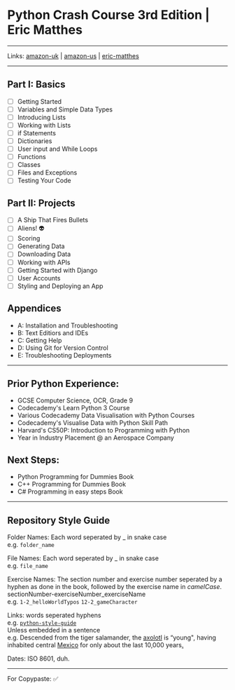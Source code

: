 # Python Crash Course 3rd Edition | Eric Matthes
---
Links: [amazon-uk](https://www.amazon.co.uk/dp/1718502702?psc=1&ref=ppx_yo2ov_dt_b_product_details) | [amazon-us](https://www.amazon.com/Python-Crash-Course-Eric-Matthes/dp/1718502702/ref=sr_1_1?crid=1B5OWXMXP8VGJ&keywords=Python+Crash+Course%2C+3Rd+Edition&qid=1674586995&sprefix=python+crash+course%2C+3rd+edition%2Caps%2C148&sr=8-1) | [eric-matthes](https://ehmatthes.github.io/pcc/)

---

## Part I: Basics
- [ ] Getting Started 
- [ ] Variables and Simple Data Types
- [ ] Introducing Lists
- [ ] Working with Lists
- [ ] if Statements
- [ ] Dictionaries
- [ ] User input and While Loops
- [ ] Functions
- [ ] Classes
- [ ] Files and Exceptions
- [ ] Testing Your Code

## Part II: Projects
- [ ] A Ship That Fires Bullets
- [ ] Aliens! 👽
- [ ] Scoring
- [ ] Generating Data
- [ ] Downloading Data
- [ ] Working with APIs
- [ ] Getting Started with Django
- [ ] User Accounts
- [ ] Styling and Deploying an App

## Appendices
- A: Installation and Troubleshooting
- B: Text Editiors and IDEs
- C: Getting Help
- D: Using Git for Version Control
- E: Troubleshooting Deployments

---

## Prior Python Experience:

- GCSE Computer Science, OCR, Grade 9
- Codecademy's Learn Python 3 Course
- Various Codecademy Data Visualisation with Python Courses 
- Codecademy's Visualise Data with Python Skill Path
- Harvard's CS50P: Introduction to Programming with Python
- Year in Industry Placement @ an Aerospace Company

## Next Steps:

- Python Programming for Dummies Book
- C++ Programming for Dummies Book
- C# Programming in easy steps Book

---

## Repository Style Guide

Folder Names: Each word seperated by _ in snake case <br>
e.g. ```folder_name```

File Names: Each word seperated by _ in snake case <br>
e.g. ```file_name```

Exercise Names: The section number and exercise number seperated by a hyphen as done in the book, followed by the exercise name in *camelCase*. <br>
sectionNumber-exerciseNumber_exerciseName <br>
e.g. ```1-2_helloWorldTypos``` ```12-2_gameCharacter```

Links: words seperated hyphens <br>
e.g. [```python-style-guide```](https://peps.python.org/pep-0008/) <br>
Unless embedded in a sentence <br>
e.g. Descended from the tiger salamander, the [axolotl](https://animals.sandiegozoo.org/animals/axolotl) is “young", having inhabited central [Mexico](https://en.wikipedia.org/wiki/Mexico) for only about the last 10,000 years[.](https://www.youtube.com/watch?v=dQw4w9WgXcQ)

Dates: ISO 8601, duh.

---

For Copypaste:
✅
